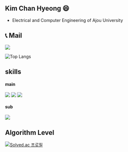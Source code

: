 ## Kim Chan Hyeong 😄

- Electrical and Computer Engineering of Ajou University




## 📞 Mail 
<div style="display:flex; flex-direction:row;">
    <a href="chanhyoung053@gmail.com">
        <img src="https://img.shields.io/badge/
        Gmail-EA4335?style=for-the-badge&logo=Gmail&logoColor=white"> 
    </a>
</div>


![Top Langs](https://github-readme-stats.vercel.app/api/top-langs/?username=chanhyeong00&layout=compact)

## skills

#### main
<img src="https://img.shields.io/badge/python-3776AB?style=flat-square&logo=python&logoColor=white"/> <img src="https://img.shields.io/badge/pytorch-EE4C2C?style=flat-square&logo=pytorch&logoColor=white"/> <img src="https://img.shields.io/badge/tensorflow-FF6F00?style=flat-square&logo=tensorflow&logoColor=white"/> 
#### sub
<img src="https://img.shields.io/badge/c-A8B9CC?style=flat-square&logo=c&logoColor=white"/>



## Algorithm Level

[![Solved.ac
프로필](http://mazassumnida.wtf/api/generate_badge?boj=2002yerlm)](https://solved.ac/2002yerlm)

<!--
**chanhyeong00/chanhyeong00** is a ✨ _special_ ✨ repository because its `README.md` (this file) appears on your GitHub profile.

Here are some ideas to get you started:

- 🔭 I’m currently working on ...
- 🌱 I’m currently learning ...
- 👯 I’m looking to collaborate on ...
- 🤔 I’m looking for help with ...
- 💬 Ask me about ...
- 📫 How to reach me: ...
- 😄 Pronouns: ...
- ⚡ Fun fact: ...
-->
